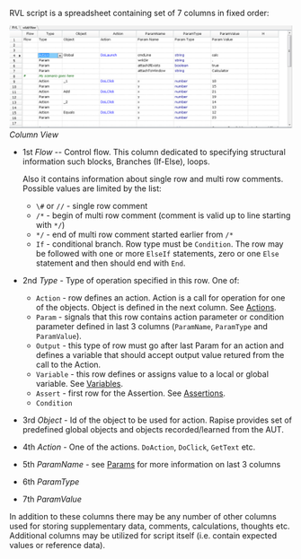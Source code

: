 RVL script is a spreadsheet containing set of 7 columns in fixed order:

![Columns](img/Columns.png)
*Column View*


* 1st *Flow* -- Control flow. This column dedicated to specifying structural information such blocks, Branches (If-Else), loops.

    Also it contains information about single row and multi row comments. Possible values are limited by the list:
  *   `\#` or `//` - single row  comment
  * `/*` - begin of multi row comment (comment is valid up to line starting with `*/`)
  * `*/` - end of multi row comment started earlier from `/*`
  * `If` - conditional branch. Row type must be `Condition`. The row may be followed with one or more `ElseIf` statements, zero or one `Else` statement and then should end with `End`.

* 2nd *Type* -  Type of operation specified in this row. One of: 
  * `Action` - row defines an action. Action is a call for operation for one of the objects. Object is defined in the next column. See [Actions](Actions.md).
  * `Param` - signals that this row contains action parameter or condition parameter defined in last 3 columns (`ParamName`, `ParamType` and `ParamValue`).
  * `Output` - this type of row must go after last Param for an action and defines a variable that should accept output value retured from the call to the Action.
  * `Variable` - this row defines or assigns value to a local or global variable. See [Variables](Variables.md).
  * `Assert` - first row for the Assertion. See [Assertions](Assertions.md).
  * `Condition`
* 3rd *Object* - Id of the object to be used for action. Rapise provides set of predefined global objects and objects recorded/learned from the AUT.
* 4th *Action* - One of the actions. `DoAction`, `DoClick`, `GetText` etc.
* 5th *ParamName* - see [Params](Params.md) for more information on last 3 columns
* 6th *ParamType* 
* 7th *ParamValue* 


In addition to these columns there may be any number of other columns used for storing supplementary data, comments, calculations, thoughts etc. Additional columns may be utilized for script itself (i.e. contain expected values or reference data).


